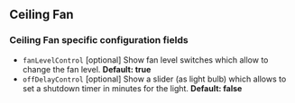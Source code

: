 ## Ceiling Fan

### Ceiling Fan specific configuration fields
- `fanLevelControl` [optional]
Show fan level switches which allow to change the fan level. **Default: true**
- `offDelayControl` [optional]
Show a slider (as light bulb) which allows to set a shutdown timer in minutes for the light. **Default: false**
